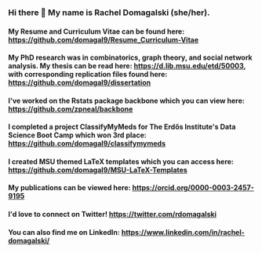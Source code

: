 ### Hi there 👋 My name is Rachel Domagalski (she/her).

#### My Resume and Curriculum Vitae can be found here: https://github.com/domagal9/Resume_Curriculum-Vitae
#### My PhD research was in combinatorics, graph theory, and social network analysis. My thesis can be read here: https://d.lib.msu.edu/etd/50003, with corresponding replication files found here: https://github.com/domagal9/dissertation
#### I've worked on the Rstats package backbone which you can view here: https://github.com/zpneal/backbone
#### I completed a project ClassifyMyMeds for The Erdős Institute's Data Science Boot Camp which won 3rd place: https://github.com/domagal9/classifymymeds
#### I created MSU themed LaTeX templates which you can access here: https://github.com/domagal9/MSU-LaTeX-Templates
#### My publications can be viewed here: https://orcid.org/0000-0003-2457-9195
#### I'd love to connect on Twitter! https://twitter.com/rdomagalski
#### You can also find me on LinkedIn: https://www.linkedin.com/in/rachel-domagalski/
<!--
**domagal9/domagal9** is a ✨ _special_ ✨ repository because its `README.md` (this file) appears on your GitHub profile.

Here are some ideas to get you started:

- 🔭 I’m currently working on ...
- 🌱 I’m currently learning ...
- 👯 I’m looking to collaborate on ...
- 🤔 I’m looking for help with ...
- 💬 Ask me about ...
- 📫 How to reach me: ...
- 😄 Pronouns: ...
- ⚡ Fun fact: ...
-->
